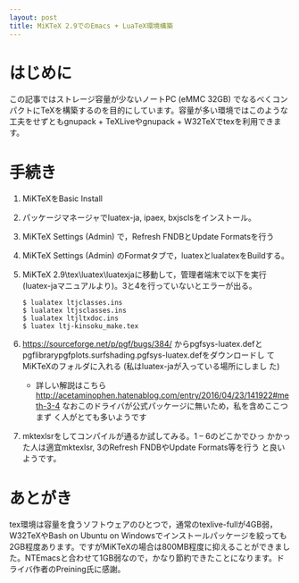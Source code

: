 ```yaml
---
layout: post
title: MiKTeX 2.9でのEmacs + LuaTeX環境構築
---
```


# はじめに

この記事ではストレージ容量が少ないノートPC (eMMC 32GB) でなるべくコンパクトにTeXを構築するのを目的にしています。容量が多い環境ではこのような工夫をせずともgnupack + TeXLiveやgnupack + W32TeXでtexを利用できます。

# 手続き

1.  MiKTeXをBasic Install
2.  パッケージマネージャでluatex-ja, ipaex, bxjsclsをインストール。
3.  MiKTeX Settings (Admin) で，Refresh FNDBとUpdate Formatsを行う


1.  MiKTeX Settings (Admin) のFormatタブで，luatexとlualatexをBuildする。


1.  MiKTeX 2.9\tex\luatex\\luatexjaに移動して，管理者端末で以下を実行
    (luatex-jaマニュアルより)。3と4を行っていないとエラーが出る。
    
        $ lualatex ltjclasses.ins
        $ lualatex ltjsclasses.ins
        $ lualatex ltjltxdoc.ins
        $ luatex ltj-kinsoku_make.tex
2.  [<https://sourceforge.net/p/pgf/bugs/384/>](https://sourceforge.net/p/pgf/bugs/384/) からpgfsys-luatex.defと
    pgflibrarypgfplots.surfshading.pgfsys-luatex.defをダウンロードし
    てMiKTeXのフォルダに入れる (私はluatex-jaが入っている場所にしまし
    た)
    -   詳しい解説はこちら
        [<http://acetaminophen.hatenablog.com/entry/2016/04/23/141922#meth-3-4>](http://acetaminophen.hatenablog.com/entry/2016/04/23/141922#meth-3-4)
        なおこのドライバが公式パッケージに無いため，私を含めここつまず
        く人がとても多いようです
3.  mktexlsrをしてコンパイルが通るか試してみる。1 &#x2013; 6のどこかでひっ
    かかった人は適宜mktexlsr, 3のRefresh FNDBやUpdate Formats等を行う
    と良いようです。

# あとがき

tex環境は容量を食うソフトウェアのひとつで，通常のtexlive-fullが4GB弱，
W32TeXやBash on Ubuntu on Windowsでインストールパッケージを絞っても
2GB程度あります。ですがMiKTeXの場合は800MB程度に抑えることができまし
た。NTEmacsと合わせて1GB弱なので，かなり節約できたことになります。ド
ライバ作者のPreining氏に感謝。